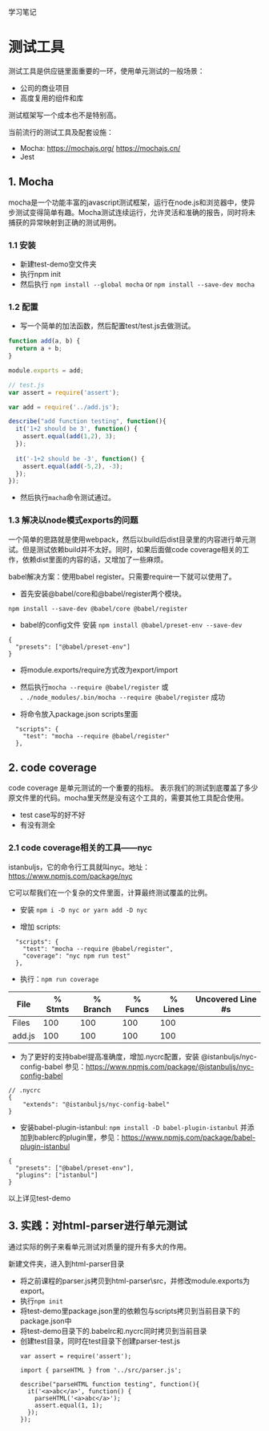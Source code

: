 学习笔记
# 测试工具

测试工具是供应链里面重要的一环，使用单元测试的一般场景：
+ 公司的商业项目
+ 高度复用的组件和库

测试框架写一个成本也不是特别高。

当前流行的测试工具及配套设施：
+ Mocha: https://mochajs.org/   https://mochajs.cn/
+ Jest


## 1. Mocha

mocha是一个功能丰富的javascript测试框架，运行在node.js和浏览器中，使异步测试变得简单有趣。Mocha测试连续运行，允许灵活和准确的报告，同时将未捕获的异常映射到正确的测试用例。

### 1.1 安装

- 新建test-demo空文件夹
- 执行npm init
- 然后执行 `npm install --global mocha` or `npm install --save-dev mocha`

### 1.2 配置

+ 写一个简单的加法函数，然后配置test/test.js去做测试。
```js
function add(a, b) {
  return a + b;
}

module.exports = add;
```

```js
// test.js
var assert = require('assert');

var add = require('../add.js');

describe("add function testing", function(){
  it('1+2 should be 3', function() {
    assert.equal(add(1,2), 3);
  });
  
  it('-1+2 should be -3', function() {
    assert.equal(add(-5,2), -3);
  });
});

```

+ 然后执行`macha`命令测试通过。

### 1.3 解决以node模式exports的问题

一个简单的思路就是使用webpack，然后以build后dist目录里的内容进行单元测试。但是测试依赖build并不太好。同时，如果后面做code coverage相关的工作，依赖dist里面的内容的话，又增加了一些麻烦。


babel解决方案：使用babel register。只需要require一下就可以使用了。

+ 首先安装@babel/core和@babel/register两个模块。
```
npm install --save-dev @babel/core @babel/register
```

+ babel的config文件
安装 `npm install @babel/preset-env --save-dev`
```
{
  "presets": ["@babel/preset-env"]
}
```

+ 将module.exports/require方式改为export/import

+ 然后执行`mocha --require @babel/register` 或 `、./node_modules/.bin/mocha --require @babel/register` 成功

+ 将命令放入package.json scripts里面
```
  "scripts": {
    "test": "mocha --require @babel/register"
  },
```

## 2. code coverage

code coverage 是单元测试的一个重要的指标。 表示我们的测试到底覆盖了多少原文件里的代码。mocha里天然是没有这个工具的，需要其他工具配合使用。

+ test case写的好不好
+ 有没有测全

### 2.1 code coverage相关的工具——nyc

istanbuljs，它的命令行工具就叫nyc。地址：https://www.npmjs.com/package/nyc

它可以帮我们在一个复杂的文件里面，计算最终测试覆盖的比例。



+ 安装 `npm i -D nyc or yarn add -D nyc`

+ 增加 scripts:
```
  "scripts": {
    "test": "mocha --require @babel/register",
    "coverage": "nyc npm run test"
  },
```

+ 执行：`npm run coverage`

|File    | % Stmts | % Branch | % Funcs | % Lines | Uncovered Line #s |
|--------|---------|----------|---------|---------|-------------------
|Files |     100 |      100 |     100 |     100 |  |
|add.js |     100 |      100 |     100 |     100 |  |

+ 为了更好的支持babel提高准确度，增加.nycrc配置，安装 @istanbuljs/nyc-config-babel 参见：https://www.npmjs.com/package/@istanbuljs/nyc-config-babel
```
// .nycrc
{
    "extends": "@istanbuljs/nyc-config-babel"
}
```

+ 安装babel-plugin-istanbul: `npm install -D babel-plugin-istanbul` 并添加到bablerc的plugin里，参见：https://www.npmjs.com/package/babel-plugin-istanbul
```
{
  "presets": ["@babel/preset-env"],
  "plugins": ["istanbul"]
}
```

以上详见test-demo




## 3. 实践：对html-parser进行单元测试

通过实际的例子来看单元测试对质量的提升有多大的作用。

新建文件夹，进入到html-parser目录
+ 将之前课程的parser.js拷贝到html-parser\src，并修改module.exports为export。
+ 执行`npm init`
+ 将test-demo里package.json里的依赖包与scripts拷贝到当前目录下的package.json中
+ 将test-demo目录下的.babelrc和.nycrc同时拷贝到当前目录
+ 创建test目录，同时在test目录下创建parser-test.js
  ```
  var assert = require('assert');

  import { parseHTML } from '../src/parser.js';

  describe("parseHTML function testing", function(){
    it('<a>abc</a>', function() {
      parseHTML('<a>abc</a>');
      assert.equal(1, 1);
    });
  });
  ```
